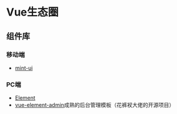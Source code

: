 # Vue生态圈

## 组件库

### 移动端
* [mint-ui](https://mint-ui.github.io/#!/zh-cn)

### PC端
* [Element](https://element.eleme.cn/#/zh-CN)
* [vue-element-admin](https://panjiachen.gitee.io/vue-element-admin-site/zh/)成熟的后台管理模板（花裤衩大佬的开源项目）